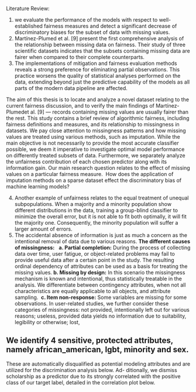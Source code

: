 Literature Review:

1. we evaluate the performance of the models with respect to well-established fairness measures and detect a significant decrease of discriminatory biases for the subset of data 
with missing values. 
2. Martínez-Plumed et al. [9] present the first comprehensive analysis of the relationship between missing data on fairness. Their study of three scientific datasets indicates that 
the subsets containing missing data are fairer when compared to their complete counterparts.
3. The implementations of mitigation and fairness evaluation methods reveals a strong preference for eliminating partial observations. This practice worsens the quality of statistical 
analyses performed on the data, extending beyond just the predictive capability of the models as all parts of the modern data pipeline are affected.  

The aim of this thesis is to locate and analyze a novel dataset relating to the current fairness discussion, and to verify the main findings of Martínez-Plumedet al. [9] — records 
containing missing values are usually fairer than the rest. This study contains a brief review of algorithmic fairness, including fairness definitions and measures, and its relationship 
to missingness in datasets. We pay close attention to missingness patterns and how missing values are treated using various methods, such as imputation. While the main objective is not 
necessarily to provide the most accurate classifier possible, we deem it imperative to investigate optimal model performance on differently treated subsets of data. Furthermore, we 
separately analyze the unfairness contribution of each chosen predictor along with its information gain. Our main research question relates to the effect of missing values on a 
particular fairness measure.  How does the application of imputation methods on a sparse dataset effect the discriminatory bias of machine learning models? 

4. Another example of unfairness relates to the equal treatment of unequal subpopulations. When a majority and a minority population show different distributions in the data, training
a group-blind classifier to minimize the overall error, but it is not able to fit both optimally, it will fit the majority one. Consequently, the minority population will suffer a 
larger amount of errors.
5. The accidental absence of information is just as much a concern as the intentional removal of data due to various reasons.
**The different causes of missingness:**  
**a. Partial completion:** During the process of collecting data over time, user fatigue, or object-related problems may fail to provide useful data after a certain point in the study. The resulting ordinal dependency of attributes can be used as a basis for treating the missing values.
**b. Missing by design:**  In this scenario the missingness mechanism is known and intentional, thus statistically treatable in the analysis. We differentiate between contingency attributes, when not all characteristics are equally applicable to all objects, and attribute sampling.
 **c. Item non-response:** Some variables are missing for some observations. In user-related studies, we further consider these categories of missingness: not provided, intentionally left out for various reasons; useless, provided data yields no information due to suitability, legibility or otherwise; lost,

## We identify 4 sensitive, protected attributes, namely african_american, lgbt, minority and sex. 
These are automatically disqualified as potential modeling attributes and are utilized for the discrimination analysis below. Ad- ditionally, we dismiss scholarship as a predictor due to its strongly correlated with the positive class of our target label, detailed in the correlation plot below.
